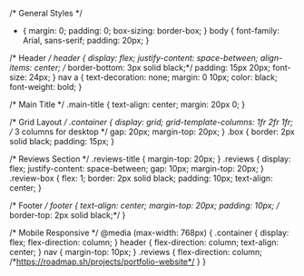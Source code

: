 
/* General Styles */
* {
    margin: 0;
    padding: 0;
    box-sizing: border-box;
}
body {
    font-family: Arial, sans-serif;
    padding: 20px;
}

/* Header */
header {
    display: flex;
    justify-content: space-between;
    align-items: center;
    /* border-bottom: 3px solid black;*/
    padding: 15px 20px;
    font-size: 24px;
}
nav a {
    text-decoration: none;
    margin: 0 10px;
    color: black;
    font-weight: bold;
}

/* Main Title */
.main-title {
    text-align: center;
    margin: 20px 0;
}

/* Grid Layout */
.container {
    display: grid;
    grid-template-columns: 1fr 2fr 1fr; /* 3 columns for desktop */
    gap: 20px;
    margin-top: 20px;
}
.box {
    border: 2px solid black;
    padding: 15px;
}

/* Reviews Section */
.reviews-title {
    margin-top: 20px;
}
.reviews {
    display: flex;
    justify-content: space-between;
    gap: 10px;
    margin-top: 20px;
}
.review-box {
    flex: 1;
    border: 2px solid black;
    padding: 10px;
    text-align: center;
}

/* Footer */
footer {
    text-align: center;
    margin-top: 20px;
    padding: 10px;
    /* border-top: 2px solid black;*/
}

/* Mobile Responsive */
@media (max-width: 768px) {
    .container {
        display: flex;
        flex-direction: column;
    }
    header {
        flex-direction: column;
        text-align: center;
    }
    nav {
        margin-top: 10px;
    }
    .reviews {
        flex-direction: column;
        /*https://roadmap.sh/projects/portfolio-website*/
    }
}
